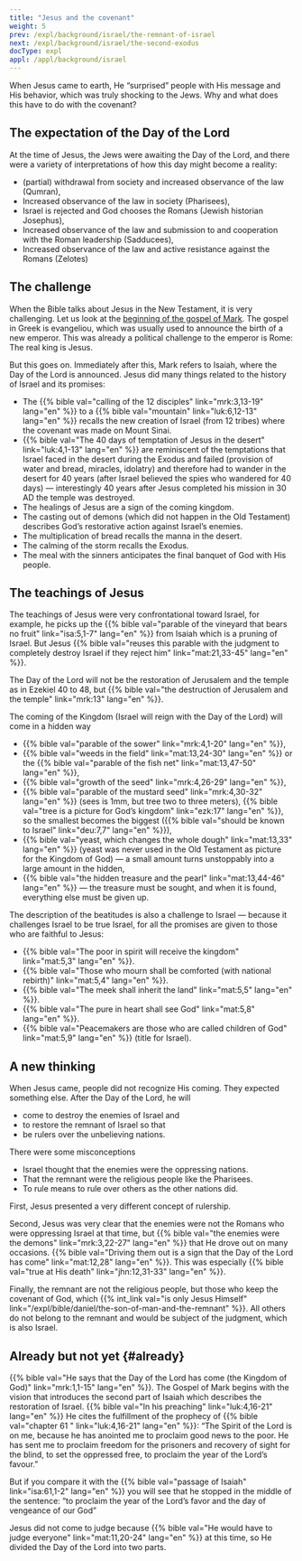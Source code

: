 ```yaml
---
title: "Jesus and the covenant"
weight: 5
prev: /expl/background/israel/the-remnant-of-israel
next: /expl/background/israel/the-second-exodus
docType: expl
appl: /appl/background/israel
---
```


When Jesus came to earth, He “surprised” people with His message and His behavior, which was truly shocking to the Jews. Why and what does this have to do with the covenant?

## The expectation of the Day of the Lord

<a name="d8b5"></a>
At the time of Jesus, the Jews were awaiting the Day of the Lord, and there were a variety of interpretations of how this day might become a reality:

- (partial) withdrawal from society and increased observance of the law (Qumran),
- Increased observance of the law in society (Pharisees),
- Israel is rejected and God chooses the Romans (Jewish historian Josephus),
- Increased observance of the law and submission to and cooperation with the Roman leadership (Sadducees),
- Increased observance of the law and active resistance against the Romans (Zelotes)

## The challenge

<a name="298a"></a>
When the Bible talks about Jesus in the New Testament, it is very challenging. Let us look at the [beginning of the gospel of Mark](https://biblehub.com/interlinear/mark/1-1.htm). The gospel in Greek is evangeliou, which was usually used to announce the birth of a new emperor. This was already a political challenge to the emperor is Rome: The real king is Jesus.

But this goes on. Immediately after this, Mark refers to Isaiah, where the Day of the Lord is announced. Jesus did many things related to the history of Israel and its promises:

- The {{% bible val="calling of the 12 disciples" link="mrk:3,13-19" lang="en" %}} to a {{% bible val="mountain" link="luk:6,12-13" lang="en" %}} recalls the new creation of Israel (from 12 tribes) where the covenant was made on Mount Sinai.
- {{% bible val="The 40 days of temptation of Jesus in the desert" link="luk:4,1-13" lang="en" %}} are reminiscent of the temptations that Israel faced in the desert during the Exodus and failed (provision of water and bread, miracles, idolatry) and therefore had to wander in the desert for 40 years (after Israel believed the spies who wandered for 40 days) — interestingly 40 years after Jesus completed his mission in 30 AD the temple was destroyed.
- The healings of Jesus are a sign of the coming kingdom.
- The casting out of demons (which did not happen in the Old Testament) describes God’s restorative action against Israel’s enemies.
- The multiplication of bread recalls the manna in the desert.
- The calming of the storm recalls the Exodus.
- The meal with the sinners anticipates the final banquet of God with His people.

## The teachings of Jesus

<a name="b343"></a>
The teachings of Jesus were very confrontational toward Israel, for example, he picks up the {{% bible val="parable of the vineyard that bears no fruit" link="isa:5,1-7" lang="en" %}} from Isaiah which is a pruning of Israel. But Jesus {{% bible val="reuses this parable with the judgment to completely destroy Israel if they reject him" link="mat:21,33-45" lang="en" %}}.

The Day of the Lord will not be the restoration of Jerusalem and the temple as in Ezekiel 40 to 48, but {{% bible val="the destruction of Jerusalem and the temple" link="mrk:13" lang="en" %}}.

The coming of the Kingdom (Israel will reign with the Day of the Lord) will come in a hidden way

- {{% bible val="parable of the sower" link="mrk:4,1-20" lang="en" %}},
- {{% bible val="weeds in the field" link="mat:13,24-30" lang="en" %}} or the {{% bible val="parable of the fish net" link="mat:13,47-50" lang="en" %}},
- {{% bible val="growth of the seed" link="mrk:4,26-29" lang="en" %}},
- {{% bible val="parable of the mustard seed" link="mrk:4,30-32" lang="en" %}} (sees is 1mm, but tree two to three meters), {{% bible val="tree is a picture for God’s kingdom" link="ezk:17" lang="en" %}}, so the smallest becomes the biggest ({{% bible val="should be known to Israel" link="deu:7,7" lang="en" %}}),
- {{% bible val="yeast, which changes the whole dough" link="mat:13,33" lang="en" %}} (yeast was never used in the Old Testament as picture for the Kingdom of God) — a small amount turns unstoppably into a large amount in the hidden,
- {{% bible val="the hidden treasure and the pearl" link="mat:13,44-46" lang="en" %}} — the treasure must be sought, and when it is found, everything else must be given up.

The description of the beatitudes is also a challenge to Israel — because it challenges Israel to be true Israel, for all the promises are given to those who are faithful to Jesus:

- {{% bible val="The poor in spirit will receive the kingdom" link="mat:5,3" lang="en" %}}.
- {{% bible val="Those who mourn shall be comforted (with national rebirth)" link="mat:5,4" lang="en" %}}.
- {{% bible val="The meek shall inherit the land" link="mat:5,5" lang="en" %}}.
- {{% bible val="The pure in heart shall see God" link="mat:5,8" lang="en" %}}.
- {{% bible val="Peacemakers are those who are called children of God" link="mat:5,9" lang="en" %}} (title for Israel).

## A new thinking

<a name="a5cc"></a>
When Jesus came, people did not recognize His coming. They expected something else. After the Day of the Lord, he will

- come to destroy the enemies of Israel and
- to restore the remnant of Israel so that
- be rulers over the unbelieving nations.

There were some misconceptions

- Israel thought that the enemies were the oppressing nations.
- That the remnant were the religious people like the Pharisees.
- To rule means to rule over others as the other nations did.

First, Jesus presented a very different concept of rulership.

Second, Jesus was very clear that the enemies were not the Romans who were oppressing Israel at that time, but {{% bible val="the enemies were the demons" link="mrk:3,22-27" lang="en" %}} that He drove out on many occasions. {{% bible val="Driving them out is a sign that the Day of the Lord has come" link="mat:12,28" lang="en" %}}. This was especially {{% bible val="true at His death" link="jhn:12,31-33" lang="en" %}}.

Finally, the remnant are not the religious people, but those who keep the covenant of God, which {{% int_link val="is only Jesus Himself" link="/expl/bible/daniel/the-son-of-man-and-the-remnant" %}}. All others do not belong to the remnant and would be subject of the judgment, which is also Israel.

## Already but not yet {#already}

<a name="already"></a>
{{% bible val="He says that the Day of the Lord has come (the Kingdom of God)" link="mrk:1,1-15" lang="en" %}}. The Gospel of Mark begins with the vision that introduces the second part of Isaiah which describes the restoration of Israel. {{% bible val="In his preaching" link="luk:4,16-21" lang="en" %}} He cites the fulfillment of the prophecy of {{% bible val="chapter 61 " link="luk:4,16-21" lang="en" %}}: “The Spirit of the Lord is on me, because he has anointed me to proclaim good news to the poor. He has sent me to proclaim freedom for the prisoners and recovery of sight for the blind, to set the oppressed free, to proclaim the year of the Lord’s favour.”

But if you compare it with the {{% bible val="passage of Isaiah" link="isa:61,1-2" lang="en" %}} you will see that he stopped in the middle of the sentence: “to proclaim the year of the Lord’s favor and the day of vengeance of our God”

Jesus did not come to judge because {{% bible val="He would have to judge everyone" link="mat:11,20-24" lang="en" %}} at this time, so He divided the Day of the Lord into two parts.

